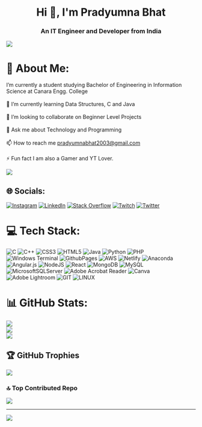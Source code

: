 
<h1 align="center">Hi 👋, I'm Pradyumna Bhat</h1>
<h3 align="center">An IT Engineer and Developer from India</h3>

![](https://user-images.githubusercontent.com/74038190/212749171-b84692a8-2b04-4e3b-93ca-ac14705da224.gif)


# 💫 About Me:
 I’m currently a student studying Bachelor of Engineering in Information Science at Canara Engg. College <br><br>🌱 I’m currently learning Data Structures, C and Java<br><br>👯 I’m looking to collaborate on Beginner Level Projects<br><br>💬 Ask me about Technology and Programming<br><br>📫 How to reach me pradyumnabhat2003@gmail.com<br><br>⚡ Fun fact I am also a Gamer and YT Lover.

   ![](https://user-images.githubusercontent.com/74038190/212750147-854a394f-fee9-4080-9770-78a4b7ece53f.gif)

## 🌐 Socials:
[![Instagram](https://img.shields.io/badge/Instagram-%23E4405F.svg?logo=Instagram&logoColor=white)](https://instagram.com/praddy_bhat_2k3) [![LinkedIn](https://img.shields.io/badge/LinkedIn-%230077B5.svg?logo=linkedin&logoColor=white)](https://linkedin.com/in/pradyumna-bhat-59857a227) [![Stack Overflow](https://img.shields.io/badge/-Stackoverflow-FE7A16?logo=stack-overflow&logoColor=white)](https://stackoverflow.com/users/22043498) [![Twitch](https://img.shields.io/badge/Twitch-%239146FF.svg?logo=Twitch&logoColor=white)](https://twitch.tv/frozendevil_10903) [![Twitter](https://img.shields.io/badge/Twitter-%231DA1F2.svg?logo=Twitter&logoColor=white)](https://twitter.com/@bhat9_pradyumna) 
     

# 💻 Tech Stack:
![C](https://img.shields.io/badge/c-%2300599C.svg?style=for-the-badge&logo=c&logoColor=white) ![C++](https://img.shields.io/badge/c++-%2300599C.svg?style=for-the-badge&logo=c%2B%2B&logoColor=white) ![CSS3](https://img.shields.io/badge/css3-%231572B6.svg?style=for-the-badge&logo=css3&logoColor=white) ![HTML5](https://img.shields.io/badge/html5-%23E34F26.svg?style=for-the-badge&logo=html5&logoColor=white) ![Java](https://img.shields.io/badge/java-%23ED8B00.svg?style=for-the-badge&logo=openjdk&logoColor=white) ![Python](https://img.shields.io/badge/python-3670A0?style=for-the-badge&logo=python&logoColor=ffdd54) ![PHP](https://img.shields.io/badge/php-%23777BB4.svg?style=for-the-badge&logo=php&logoColor=white)  ![Windows Terminal](https://img.shields.io/badge/Windows%20Terminal-%234D4D4D.svg?style=for-the-badge&logo=windows-terminal&logoColor=white) ![GithubPages](https://img.shields.io/badge/github%20pages-121013?style=for-the-badge&logo=github&logoColor=white) ![AWS](https://img.shields.io/badge/AWS-%23FF9900.svg?style=for-the-badge&logo=amazon-aws&logoColor=white) ![Netlify](https://img.shields.io/badge/netlify-%23000000.svg?style=for-the-badge&logo=netlify&logoColor=#00C7B7) ![Anaconda](https://img.shields.io/badge/Anaconda-%2344A833.svg?style=for-the-badge&logo=anaconda&logoColor=white) ![Angular.js](https://img.shields.io/badge/angular.js-%23E23237.svg?style=for-the-badge&logo=angularjs&logoColor=white) ![NodeJS](https://img.shields.io/badge/node.js-6DA55F?style=for-the-badge&logo=node.js&logoColor=white) ![React](https://img.shields.io/badge/react-%2320232a.svg?style=for-the-badge&logo=react&logoColor=%2361DAFB) ![MongoDB](https://img.shields.io/badge/MongoDB-%234ea94b.svg?style=for-the-badge&logo=mongodb&logoColor=white) ![MySQL](https://img.shields.io/badge/mysql-%2300000f.svg?style=for-the-badge&logo=mysql&logoColor=white) ![MicrosoftSQLServer](https://img.shields.io/badge/Microsoft%20SQL%20Server-CC2927?style=for-the-badge&logo=microsoft%20sql%20server&logoColor=white) ![Adobe Acrobat Reader](https://img.shields.io/badge/Adobe%20Acrobat%20Reader-EC1C24.svg?style=for-the-badge&logo=Adobe%20Acrobat%20Reader&logoColor=white) ![Canva](https://img.shields.io/badge/Canva-%2300C4CC.svg?style=for-the-badge&logo=Canva&logoColor=white) ![Adobe Lightroom](https://img.shields.io/badge/Adobe%20Lightroom-31A8FF.svg?style=for-the-badge&logo=Adobe%20Lightroom&logoColor=white) ![GIT](https://img.shields.io/badge/Git-fc6d26?style=for-the-badge&logo=git&logoColor=white) ![LINUX](https://img.shields.io/badge/Linux-FCC624?style=for-the-badge&logo=linux&logoColor=black)
# 📊 GitHub Stats:
![](https://github-readme-stats.vercel.app/api?username=pradyumna100903&theme=tokyonight&hide_border=false&include_all_commits=true&count_private=true)<br/>
![](https://github-readme-streak-stats.herokuapp.com/?user=pradyumna100903&theme=tokyonight&hide_border=false)<br/>
![](https://github-readme-stats.vercel.app/api/top-langs/?username=pradyumna100903&theme=tokyonight&hide_border=false&include_all_commits=true&count_private=true&layout=compact)

## 🏆 GitHub Trophies
![](https://github-profile-trophy.vercel.app/?username=pradyumna100903&theme=onedark&no-frame=false&no-bg=false&margin-w=4)

### 🔝 Top Contributed Repo
![](https://github-contributor-stats.vercel.app/api?username=pradyumna100903&limit=5&theme=tokyonight&combine_all_yearly_contributions=true)

---
[![](https://visitcount.itsvg.in/api?id=pradyumna100903&icon=0&color=6)](https://visitcount.itsvg.in)



